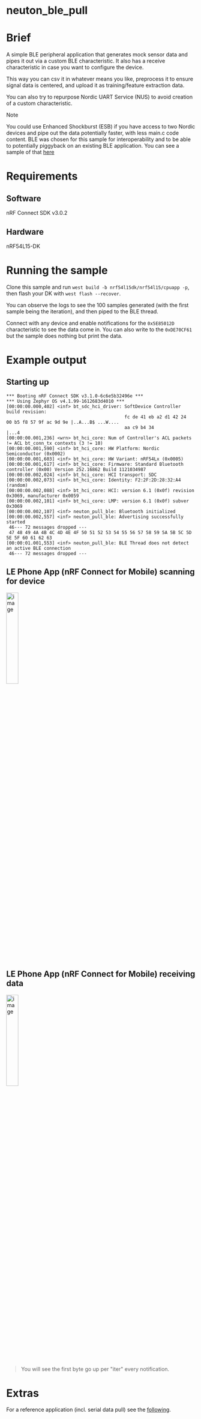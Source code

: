 # neuton_ble_pull

# Brief
A simple BLE peripheral application that generates mock sensor data and pipes it out via a custom BLE characteristic. It also has a receive characteristic in case you want to configure the device.

This way you can csv it in whatever means you like, preprocess it to ensure signal data is centered, and upload it as training/feature extraction data.

You can also try to repurpose Nordic UART Service (NUS) to avoid creation of a custom characteristic.



> [!NOTE]
> You could use Enhanced Shockburst (ESB) if you have access to two Nordic devices and pipe out the data potentially faster, with less main.c code content.
> BLE was chosen for this sample for interoperability and to be able to potentially piggyback on an existing BLE application.
> You can see a sample of that [here](https://github.com/droidecahedron/neuton_esb_pull)

# Requirements
## Software
nRF Connect SDK v3.0.2

## Hardware
nRF54L15-DK

# Running the sample
Clone this sample and run `west build -b nrf54l15dk/nrf54l15/cpuapp -p`, then flash your DK with `west flash --recover`.

You can observe the logs to see the 100 samples generated (with the first sample being the iteration), and then piped to the BLE thread.

Connect with any device and enable notifications for the `0x5E85012D` characteristic to see the data come in. You can also write to the `0xDE70CF61` but the sample does nothing but print the data.

# Example output
## Starting up
```
*** Booting nRF Connect SDK v3.1.0-6c6e5b32496e ***
*** Using Zephyr OS v4.1.99-1612683d4010 ***
[00:00:00.000,402] <inf> bt_sdc_hci_driver: SoftDevice Controller build revision: 
                                            fc de 41 eb a2 d1 42 24  00 b5 f8 57 9f ac 9d 9e |..A...B$ ...W....
                                            aa c9 b4 34                                      |...4             
[00:00:00.001,236] <wrn> bt_hci_core: Num of Controller's ACL packets != ACL bt_conn_tx contexts (3 != 10)
[00:00:00.001,590] <inf> bt_hci_core: HW Platform: Nordic Semiconductor (0x0002)
[00:00:00.001,603] <inf> bt_hci_core: HW Variant: nRF54Lx (0x0005)
[00:00:00.001,617] <inf> bt_hci_core: Firmware: Standard Bluetooth controller (0x00) Version 252.16862 Build 1121034987
[00:00:00.002,024] <inf> bt_hci_core: HCI transport: SDC
[00:00:00.002,073] <inf> bt_hci_core: Identity: F2:2F:2D:28:32:A4 (random)
[00:00:00.002,088] <inf> bt_hci_core: HCI: version 6.1 (0x0f) revision 0x3069, manufacturer 0x0059
[00:00:00.002,101] <inf> bt_hci_core: LMP: version 6.1 (0x0f) subver 0x3069
[00:00:00.002,107] <inf> neuton_pull_ble: Bluetooth initialized
[00:00:00.002,557] <inf> neuton_pull_ble: Advertising successfully started
 46--- 72 messages dropped ---
 47 48 49 4A 4B 4C 4D 4E 4F 50 51 52 53 54 55 56 57 58 59 5A 5B 5C 5D 5E 5F 60 61 62 63
[00:00:01.001,553] <inf> neuton_pull_ble: BLE Thread does not detect an active BLE connection
 46--- 72 messages dropped ---
 ```

 ## LE Phone App (nRF Connect for Mobile) scanning for device
 <img width="25%" alt="image" src="https://github.com/user-attachments/assets/ee963c0f-688c-48eb-ab04-769c7b88421a" />

 ## LE Phone App (nRF Connect for Mobile) receiving data
 <img width="25%" alt="image" src="https://github.com/user-attachments/assets/784c5859-496f-4e4e-88d5-e18f6cbc4c28" />
 
> You will see the first byte go up per "iter" every notification.

# Extras
For a reference application (incl. serial data pull) see the [following](https://github.com/Neuton-tinyML/neuton-nordic-thingy53-ble-remotecontrol/blob/13137e79ba527f2bc68213ea8cd8aedb33ceb253/src/main.c#L135-L137).

